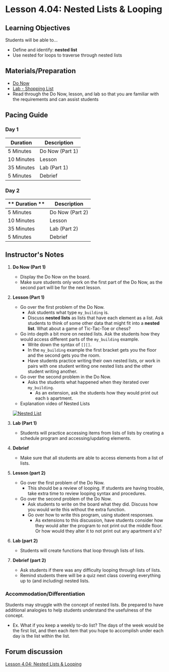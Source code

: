 # Lesson 4.04: Nested Lists & Looping

## Learning Objectives
Students will be able to... 
* Define and identify: **nested list**
* Use nested for loops to traverse through nested lists

## Materials/Preparation
* [Do Now]
* [Lab - Shopping List](Lab.md)
* Read through the Do Now, lesson, and lab so that you are familiar with the requirements and can assist students


## Pacing Guide
### Day 1
| **Duration**   | **Description** |
| ---------- | ----------- |
| 5 Minutes  | Do Now (Part 1)|
| 10 Minutes | Lesson      |
| 35 Minutes | Lab (Part 1) |
| 5 Minutes | Debrief      |
### Day 2
| ** Duration **|    **Description**         |
|---|---|
| 5 Minutes  | Do Now (Part 2)|
| 10 Minutes | Lesson      |
| 35 Minutes | Lab (Part 2) |
| 5 Minutes | Debrief     |
## Instructor's Notes

1. **Do Now (Part 1)**
    * Display the Do Now on the board.
    * Make sure students only work on the first part of the Do Now, as the second part will be for the next lesson.
2. **Lesson (Part 1)**
	* Go over the first problem of the Do Now. 
	    * Ask students what type `my_building` is. 
	    * Discuss **nested lists** as lists that have each element as a list. Ask students to think of some other data that might fit into a **nested list**. What about a game of Tic-Tac-Toe or chess?
	* Go into depth a bit more on nested lists. Ask the students how they would access different parts of the `my_building` example.
	    * Write down the syntax of `[][]`. 
	    * In the `my_building` example the first bracket gets you the floor and the second gets you the room. 
	    * Have students practice writing their own nested lists, or work in pairs with one student writing one nested lists and the other student writing another. 
	* Go over the second problem in the Do Now. 
	    * Asks the students what happened when they iterated over `my_building`.  
	        * As an extension, ask the students how they would print out each `b` apartment.
	* Explanation video of Nested Lists
	
	[![Nested List](https://img.youtube.com/vi/kzZR9veV78A/0.jpg)](https://youtu.be/kzZR9veV78A)
3. **Lab (Part 1)**
	* Students will practice accessing items from lists of lists by creating a schedule program and accessing/updating elements.
4. **Debrief**
	* Make sure that all students are able to access elements from a list of lists. 
5. **Lesson (part 2)**
	* Go over the first problem of the Do Now.
		* This should be a review of looping. If students are having trouble, take extra time to review looping syntax and procedures.
	* Go over the second problem of the Do Now.
		* Ask students to write on the board what they did. Discuss how you would write this without the extra function. 
		* Go over how to write this program, using student responses. 
		    * As extensions to this discussion, have students consider how they would alter the program to not print out the middle floor. Or how would they alter it to not print out any apartment a's?
6. **Lab (part 2)**
	* Students will create functions that loop through lists of lists.
7. **Debrief (part 2)**
	* Ask students if there was any difficulty looping through lists of lists. 
	* Remind students there will be a quiz next class covering everything up to (and including) nested lists.

### Accommodation/Differentiation
Students may struggle with the concept of nested lists. Be prepared to have additional analogies to help students understand the usefulness of the concept.
* Ex. What if you keep a weekly to-do list? The days of the week would be the first list, and then each item that you hope to accomplish under each day is the list within the list.

## Forum discussion
[Lesson 4.04: Nested Lists & Looping](https://forums.tealsk12.org/c/unit-4-looping/lesson-4-04-nested-lists-looping)

[Do Now]: do_now.md
[Lab - Daily Schedule]: lab.md
[loop diagram]: http://etutorials.org/shared/images/tutorials/tutorial_169/F05um02.jpg
